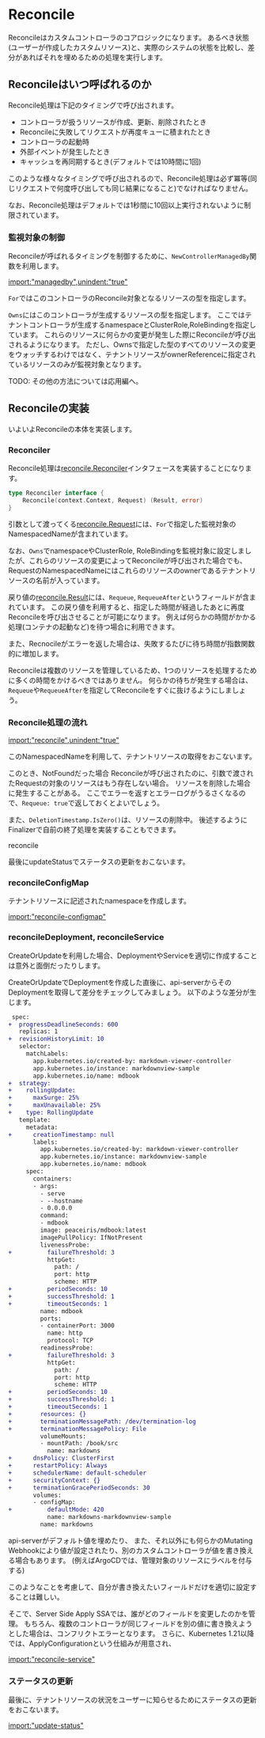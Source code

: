 # Reconcile

Reconcileはカスタムコントローラのコアロジックになります。
あるべき状態(ユーザーが作成したカスタムリソース)と、実際のシステムの状態を比較し、差分があればそれを埋めるための処理を実行します。

## Reconcileはいつ呼ばれるのか

Reconcile処理は下記のタイミングで呼び出されます。

* コントローラが扱うリソースが作成、更新、削除されたとき
* Reconcileに失敗してリクエストが再度キューに積まれたとき
* コントローラの起動時
* 外部イベントが発生したとき
* キャッシュを再同期するとき(デフォルトでは10時間に1回)

このような様々なタイミングで呼び出されるので、Reconcile処理は必ず冪等(同じリクエストで何度呼び出しても同じ結果になること)でなければなりません。

なお、Reconcile処理はデフォルトでは1秒間に10回以上実行されないように制限されています。

### 監視対象の制御

Reconcileが呼ばれるタイミングを制御するために、`NewControllerManagedBy`関数を利用します。

[import:"managedby",unindent:"true"](../../codes/markdown-viewer/controllers/markdownview_controller.go)

`For`ではこのコントローラのReconcile対象となるリソースの型を指定します。

`Owns`にはこのコントローラが生成するリソースの型を指定します。
ここではテナントコントローラが生成するnamespaceとClusterRole,RoleBindingを指定しています。
これらのリソースに何らかの変更が発生した際にReconcileが呼び出されるようになります。
ただし、Ownsで指定した型のすべてのリソースの変更をウォッチするわけではなく、テナントリソースがownerReferenceに指定されているリソースのみが監視対象となります。

TODO: その他の方法については応用編へ。

## Reconcileの実装

いよいよReconcileの本体を実装します。

### Reconciler

Reconcile処理は[reconcile.Reconciler](https://pkg.go.dev/sigs.k8s.io/controller-runtime/pkg/reconcile?tab=doc#Reconciler)インタフェースを実装することになります。

```go
type Reconciler interface {
	Reconcile(context.Context, Request) (Result, error)
}
```

引数として渡ってくる[reconcile.Request](https://pkg.go.dev/sigs.k8s.io/controller-runtime/pkg/reconcile?tab=doc#Request)には、`For`で指定した監視対象のNamespacedNameが含まれています。


なお、`Owns`でnamespaceやClusterRole, RoleBindingを監視対象に設定しましたが、これらのリソースの変更によってReconcileが呼び出された場合でも、
RequestのNamespacedNameにはこれらのリソースのownerであるテナントリソースの名前が入っています。

戻り値の[reconcile.Result](https://pkg.go.dev/sigs.k8s.io/controller-runtime/pkg/reconcile?tab=doc#Result)には、`Requeue`, `RequeueAfter`というフィールドが含まれています。
この戻り値を利用すると、指定した時間が経過したあとに再度Reconcileを呼び出させることが可能になります。
例えば何らかの時間がかかる処理(コンテナの起動など)を待つ場合に利用できます。

また、Recnocileがエラーを返した場合は、失敗するたびに待ち時間が指数関数的に増加します。

Reconcileは複数のリソースを管理しているため、1つのリソースを処理するために多くの時間をかけるべきではありません。
何らかの待ちが発生する場合は、`Requeue`や`RequeueAfter`を指定してReconcileをすぐに抜けるようにしましょう。

### Reconcile処理の流れ

[import:"reconcile",unindent:"true"](../../codes/markdown-viewer/controllers/markdownview_controller.go)

このNamespacedNameを利用して、テナントリソースの取得をおこないます。

このとき、NotFoundだった場合
Reconcileが呼び出されたのに、引数で渡されたRequestの対象のリソースはもう存在しない場合。
リソースを削除した場合に発生することがある。
ここでエラーを返すとエラーログがうるさくなるので、`Requeue: true`で返しておくとよいでしょう。

また、`DeletionTimestamp.IsZero()`は、リソースの削除中。
後述するようにFinalizerで自前の終了処理を実装することもできます。

reconcile

最後にupdateStatusでステータスの更新をおこないます。

### reconcileConfigMap

テナントリソースに記述されたnamespaceを作成します。

[import:"reconcile-configmap"](../../codes/markdown-viewer/controllers/markdownview_controller.go)


### reconcileDeployment, reconcileService

CreateOrUpdateを利用した場合、DeploymentやServiceを適切に作成することは意外と面倒だったりします。

CreateOrUpdateでDeploymentを作成した直後に、api-serverからそのDeploymentを取得して差分をチェックしてみましょう。
以下のような差分が生じます。

```diff
 spec:
+  progressDeadlineSeconds: 600
   replicas: 1
+  revisionHistoryLimit: 10
   selector:
     matchLabels:
       app.kubernetes.io/created-by: markdown-viewer-controller
       app.kubernetes.io/instance: markdownview-sample
       app.kubernetes.io/name: mdbook
+  strategy:
+    rollingUpdate:
+      maxSurge: 25%
+      maxUnavailable: 25%
+    type: RollingUpdate
   template:
     metadata:
+      creationTimestamp: null
       labels:
         app.kubernetes.io/created-by: markdown-viewer-controller
         app.kubernetes.io/instance: markdownview-sample
         app.kubernetes.io/name: mdbook
     spec:
       containers:
       - args:
         - serve
         - --hostname
         - 0.0.0.0
         command:
         - mdbook
         image: peaceiris/mdbook:latest
         imagePullPolicy: IfNotPresent
         livenessProbe:
+          failureThreshold: 3
           httpGet:
             path: /
             port: http
             scheme: HTTP
+          periodSeconds: 10
+          successThreshold: 1
+          timeoutSeconds: 1
         name: mdbook
         ports:
         - containerPort: 3000
           name: http
           protocol: TCP
         readinessProbe:
+          failureThreshold: 3
           httpGet:
             path: /
             port: http
             scheme: HTTP
+          periodSeconds: 10
+          successThreshold: 1
+          timeoutSeconds: 1
+        resources: {}
+        terminationMessagePath: /dev/termination-log
+        terminationMessagePolicy: File
         volumeMounts:
         - mountPath: /book/src
           name: markdowns
+      dnsPolicy: ClusterFirst
+      restartPolicy: Always
+      schedulerName: default-scheduler
+      securityContext: {}
+      terminationGracePeriodSeconds: 30
       volumes:
       - configMap:
+          defaultMode: 420
           name: markdowns-markdownview-sample
         name: markdowns
```

api-serverがデフォルト値を埋めたり、
また、それ以外にも何らかのMutating Webhookにより値が設定されたり、別のカスタムコントローラが値を書き換える場合もあります。
(例えばArgoCDでは、管理対象のリソースにラベルを付与する)

このようなことを考慮して、自分が書き換えたいフィールドだけを適切に設定することは難しい。

そこで、Server Side Apply
SSAでは、誰がどのフィールドを変更したのかを管理。
もちろん、複数のコントローラが同じフィールドを別の値に書き換えようとした場合は、コンフリクトエラーとなります。
さらに、Kubernetes 1.21以降では、ApplyConfigurationという仕組みが用意され、

[import:"reconcile-service"](../../codes/markdown-viewer/controllers/markdownview_controller.go)

### ステータスの更新

最後に、テナントリソースの状況をユーザーに知らせるためにステータスの更新をおこないます。

[import:"update-status"](../../codes/markdown-viewer/controllers/markdownview_controller.go)
